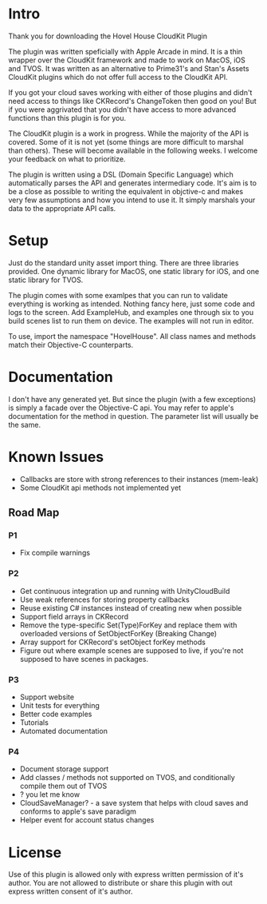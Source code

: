 # Intro
Thank you for downloading the Hovel House CloudKit Plugin

The plugin was written speficially with Apple Arcade in mind. It is a thin wrapper over the CloudKit framework and made to work on MacOS, iOS and TVOS. It was written as an alternative to Prime31's and Stan's Assets CloudKit plugins which do not offer full access to the CloudKit API.

If you got your cloud saves working with either of those plugins and didn't need access to things like CKRecord's ChangeToken then good on you! But if you were aggrivated that you didn't have access to more advanced functions than this plugin is for you.

The CloudKit plugin is a work in progress. While the majority of the API is covered. Some of it is not yet (some things are more difficult to marshal than others). These will become available in the following weeks. I welcome your feedback on what to prioritize.

The plugin is written using a DSL (Domain Specific Language) which automatically parses the API and generates intermediary code. It's aim is to be a close as possible to writing the equivalent in objctive-c and makes very few assumptions and how you intend to use it. It simply marshals your data to the appropriate API calls.

# Setup

Just do the standard unity asset import thing. There are three libraries provided. One dynamic library for MacOS, one static library for iOS, and one static library for TVOS.

The plugin comes with some examlpes that you can run to validate everything is working as intended. Nothing fancy here, just some code and logs to the screen. Add ExampleHub, and examples one through six to you build scenes list to run them on device. The examples will not run in editor. 

To use, import the namespace "HovelHouse". All class names and methods match their Objective-C counterparts. 

# Documentation

I don't have any generated yet. But since the plugin (with a few exceptions) is simply a facade over the Objective-C api. You may refer to apple's documentation for the method in question. The parameter list will usually be the same.

# Known Issues
* Callbacks are store with strong references to their instances (mem-leak)
* Some CloudKit api methods not implemented yet

## Road Map

### P1
* Fix compile warnings

### P2
* Get continuous integration up and running with UnityCloudBuild
* Use weak references for storing property callbacks
* Reuse existing C# instances instead of creating new when possible
* Support field arrays in CKRecord
* Remove the type-specific Set(Type)ForKey and replace them with overloaded versions of SetObjectForKey (Breaking Change)
* Array support for CKRecord's setObject forKey methods
* Figure out where example scenes are supposed to live, if you're not supposed to have scenes in packages.

### P3
* Support website
* Unit tests for everything
* Better code examples
* Tutorials
* Automated documentation

### P4
* Document storage support 
* Add classes / methods not supported on TVOS, and conditionally compile them out of TVOS
* ? you let me know
* CloudSaveManager? - a save system that helps with cloud saves and conforms to apple's save paradigm
* Helper event for account status changes

# License

Use of this plugin is allowed only with express written permission of it's author. You are not allowed to distribute or share this plugin with out express written consent of it's author.
